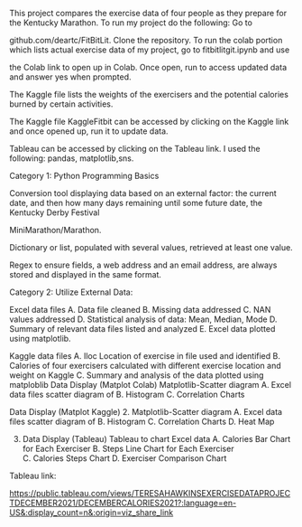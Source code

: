 

This project compares the exercise data of four people as they prepare for the Kentucky Marathon. To run my project do the following: Go to 

github.com/deartc/FitBitLit. Clone the repository. To run the colab portion which lists actual exercise data of my project, go to fitbitlitgit.ipynb and use 

the Colab link to open up in Colab. Once open, run to access updated data and answer yes when prompted.

The Kaggle file lists the weights of the exercisers and the potential calories burned by certain activities.

The Kaggle file KaggleFitbit can be accessed by clicking on the Kaggle link and once opened up, run it to update data.

Tableau can be accessed by clicking on the Tableau link. I used the following: pandas, matplotlib,sns.


 Category 1: Python Programming Basics

Conversion tool displaying data based on an external factor: the current date, and then how many days remaining until some future date, the Kentucky Derby Festival 

MiniMarathon/Marathon.

Dictionary or list, populated with several values, retrieved at least one value.

Regex to ensure fields, a web address and an email address, are always stored and displayed in the same format.




Category 2: Utilize External Data:

Excel data files A. Data file cleaned B. Missing data addressed
C. NAN values addressed D. Statistical analysis of data: Mean, Median, Mode D. Summary of relevant data files listed and analyzed E. Excel data plotted using matplotlib.

Kaggle data  files A. Iloc Location of exercise in file used and identified B. Calories of four exercisers calculated with different exercise location and weight on Kaggle C. Summary and analysis of the data plotted using matploblib
 Data Display (Matplot Colab)
Matplotlib-Scatter diagram A. Excel data files scatter diagram of B. Histogram C. Correlation Charts 



Data Display (Matplot Kaggle) 2. Matplotlib-Scatter diagram A. Excel data files scatter diagram of B. Histogram C. Correlation Charts D. Heat Map

3.  Data Display (Tableau) Tableau to chart Excel data A. Calories Bar
    Chart for Each Exerciser B. Steps Line Chart for Each Exerciser  
     C. Calories Steps Chart D. Exerciser Comparison Chart


Tableau link:


https://public.tableau.com/views/TERESAHAWKINSEXERCISEDATAPROJECTDECEMBER2021/DECEMBERCALORIES2021?:language=en-US&:display_count=n&:origin=viz_share_link

